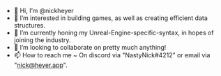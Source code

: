 - 👋 Hi, I’m @nickheyer
- 👀 I’m interested in building games, as well as creating efficient data structures.
- 🌱 I’m currently honing my Unreal-Engine-specific-syntax, in hopes of joining the industry.
- 💞️ I’m looking to collaborate on pretty much anything!
- 📫 How to reach me ~ On discord via "NastyNick#4212" or email via "nick@heyer.app".

<!---
nickheyer/nickheyer is a ✨ special ✨ repository because its `README.md` (this file) appears on your GitHub profile.
You can click the Preview link to take a look at your changes.
--->
